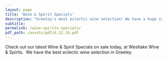 ```yaml
---
layout: page
title: 'Wine & Spirit Specials'
description: "Greeley's most eclectic wine selection! We have a huge inventory to choose from, both foreign and domestic."
subtitle:
permalink: /wine-spirits-specials/
pdf_path: /assets/pdf/6.22.16.pdf
---
```



Check out our latest Wine & Spirit Specials on sale today, at Westlake Wine & Spirits.  We have the best eclectic wine selection in Greeley.